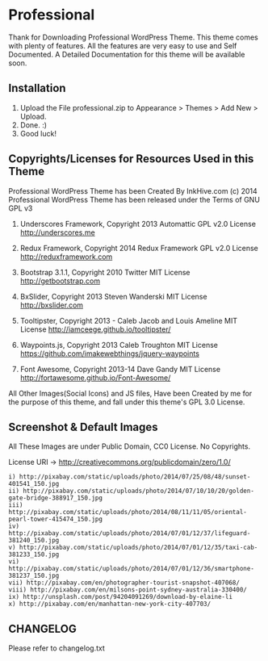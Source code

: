 Professional
==================

Thank for Downloading Professional WordPress Theme. This theme comes with plenty of features. All the features are very easy to use and Self Documented. A Detailed Documentation for this theme will be available soon.

Installation
---------------

1. Upload the File professional.zip to Appearance > Themes > Add New > Upload.
2. Done. :)
3. Good luck!



Copyrights/Licenses for Resources Used in this Theme
----------------------------------------------------

Professional WordPress Theme has been Created By InkHive.com (c) 2014
Professional WordPress Theme has been released under the Terms of GNU GPL v3

1. Underscores Framework, Copyright 2013 Automattic
	GPL v2.0 License
	http://underscores.me
	
2. Redux Framework, Copyright 2014 Redux Framework
	GPL v2.0 License
	http://reduxframework.com
		
3. Bootstrap 3.1.1, Copyright 2010 Twitter
	MIT License
	http://getbootstrap.com
	
4. BxSlider, Copyright 2013 Steven Wanderski 
	MIT License
	http://bxslider.com
	
5. Tooltipster, Copyright 2013 - Caleb Jacob and Louis Ameline
	MIT License
	http://iamceege.github.io/tooltipster/
	
6. Waypoints.js, Copyright 2013 Caleb Troughton
	MIT License
	https://github.com/imakewebthings/jquery-waypoints		
	
7. Font Awesome, Copyright 2013-14 Dave Gandy
	MIT License
	http://fortawesome.github.io/Font-Awesome/
	
All Other Images(Social Icons) and JS files, Have been Created by me for the purpose of this theme, and fall under this theme's GPL 3.0 License. 

Screenshot & Default Images
---------------------------

All These Images are under Public Domain, CC0 License. No Copyrights.

License URI -> http://creativecommons.org/publicdomain/zero/1.0/

	i) http://pixabay.com/static/uploads/photo/2014/07/25/08/48/sunset-401541_150.jpg
	ii) http://pixabay.com/static/uploads/photo/2014/07/10/10/20/golden-gate-bridge-388917_150.jpg
	iii) http://pixabay.com/static/uploads/photo/2014/08/11/11/05/oriental-pearl-tower-415474_150.jpg
	iv) http://pixabay.com/static/uploads/photo/2014/07/01/12/37/lifeguard-381240_150.jpg
	v) http://pixabay.com/static/uploads/photo/2014/07/01/12/35/taxi-cab-381233_150.jpg
	vi) http://pixabay.com/static/uploads/photo/2014/07/01/12/36/smartphone-381237_150.jpg
	vii) http://pixabay.com/en/photographer-tourist-snapshot-407068/
	viii) http://pixabay.com/en/milsons-point-sydney-australia-330400/
	ix) http://unsplash.com/post/94204091269/download-by-elaine-li
	x) http://pixabay.com/en/manhattan-new-york-city-407703/

CHANGELOG
---------

Please refer to changelog.txt